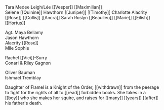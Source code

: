 Tara Medee Leigh/Lée [[Vesper]] [[Maximilian]]  
Selene [[Quinine]] Hawthorn [[Juniper]] [[Timothy]] 
Charlotte Alacrity [[Rose]] [[Collis]] [[Ancra]] 
Sarah Roslyn [[Beaulieu]] [[Marie]] [[Eilish]] [[Hortus]] 
  
Agt. Maya Bellamy  
Jason Hawthorn  
Alacrity [[Rose]]  
Mlle Sophie  
  
Rachel [[Vici]]-Surry  
Conari & Riley Gagnon  
  
Oliver Bauman  
Ishmael Tremblay  

Daughter of Flamel is a Knight of the Order, [[withdrawn]] from the peerage to fight for the rights of all to [[read]] forbidden books. She takes in a [[boy]] who she makes her squire, and raises for [[many]] [[years]] [[after]] his father's death. 
